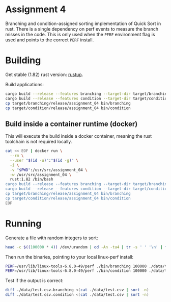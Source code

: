 # Assignment 4

Branching and condition-assigned sorting implementation of Quick Sort in rust.
There is a single dependency on perf events to measure the branch misses in the
code. This is only used when the `PERF` environment flag is used and points to
the correct `PERF` install.

# Building

Get stable (1.82) rust version: [rustup](https://rustup.rs/).

Build applications:

```bash
cargo build --release --features branching --target-dir target/branching
cargo build --release --features condition --target-dir target/condition
cp target/branching/release/assignment_04 bin/branching
cp target/condition/release/assignment_04 bin/condition
```

## Build inside a container runtime (docker)

This will execute the build inside a docker container, meaning the rust
toolchain is not required locally.

```bash
cat << EOF | docker run \
  --rm \
  --user "$(id -u)":"$(id -g)" \
  -i \
  -v "$PWD":/usr/src/assignment_04 \
  -w /usr/src/assignment_04 \
  rust:1.82 /bin/bash
cargo build --release --features branching --target-dir target/branching
cargo build --release --features condition --target-dir target/condition
cp target/branching/release/assignment_04 bin/branching
cp target/condition/release/assignment_04 bin/condition
EOF
```

# Running

Generate a file with random integers to sort:

```bash
head -c $((100000 * 4)) /dev/urandom | od -An -tu4 | tr -s ' ' '\n' | tail -n+1 > ./data/test.csv
```

Then run the binaries, pointing to your local linux-perf install:

```bash
PERF=/usr/lib/linux-tools-6.8.0-49/perf ./bin/branching 100000 ./data/test.csv > ./data/test.csv.branching
PERF=/usr/lib/linux-tools-6.8.0-49/perf ./bin/condition 100000 ./data/test.csv > ./data/test.csv.condition
```

Test if the output is correct:

```bash
diff ./data/test.csv.branching <(cat ./data/test.csv | sort -n)
diff ./data/test.csv.condition <(cat ./data/test.csv | sort -n)
```
